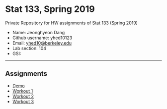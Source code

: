 # Stat 133, Spring 2019

Private Repository for HW assignments of Stat 133 (Spring 2019)

- Name: Jeonghyeon Dang
- Github username: yhed10123
- Email: yhed10@berkeley.edu
- Lab section: 104
- GSI:

-----

## Assignments

- [Demo](demo)
- [Workout 1](workout01)
- [Workout 2](workout02)
- [Workout 3](binomial)
